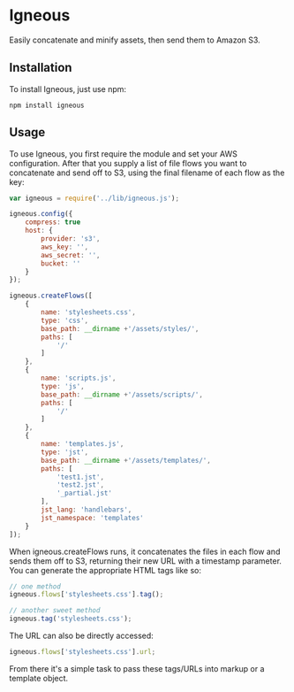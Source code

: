 Igneous
================================

Easily concatenate and minify assets, then send them to Amazon S3. 

Installation
-------------------------

To install Igneous, just use npm:

```
npm install igneous
```

Usage
-------------------------

To use Igneous, you first require the module and set your AWS configuration. After that you supply a list of file flows you want to concatenate and send off to S3, using the final filename of each flow as the key:

```javascript
var igneous = require('../lib/igneous.js');

igneous.config({
	compress: true
	host: {
		provider: 's3',
		aws_key: '',
		aws_secret: '',
		bucket: ''
	}
});

igneous.createFlows([
	{
		name: 'stylesheets.css',
		type: 'css',
		base_path: __dirname +'/assets/styles/',
		paths: [
			'/'
		]
	},
	{
		name: 'scripts.js',
		type: 'js',
		base_path: __dirname +'/assets/scripts/',
		paths: [
			'/'
		]
	},
	{
		name: 'templates.js',
		type: 'jst',
		base_path: __dirname +'/assets/templates/',
		paths: [
			'test1.jst',
			'test2.jst',
			'_partial.jst'
		],
		jst_lang: 'handlebars',
		jst_namespace: 'templates'
	}
]);
```

When igneous.createFlows runs, it concatenates the files in each flow and sends them off to S3, returning their new URL with a timestamp parameter. You can generate the appropriate HTML tags like so:

```javascript
// one method
igneous.flows['stylesheets.css'].tag();

// another sweet method
igneous.tag('stylesheets.css');
```

The URL can also be directly accessed:

```javascript
igneous.flows['stylesheets.css'].url;
```

From there it's a simple task to pass these tags/URLs into markup or a template object.